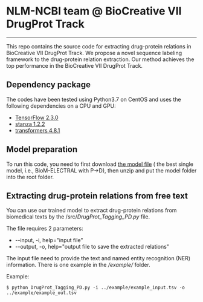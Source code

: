 # NLM-NCBI team @ BioCreative VII DrugProt Track 
***
This repo contains the source code for extracting drug-protein relations in BioCreative VII DrugProt Track.
We propose a novel sequence labeling framework to the drug-protein relation extraction. Our method achieves the top performance in the BioCreative VII DrugProt Track.


## Dependency package
The codes have been tested using Python3.7 on CentOS and uses the following dependencies on a CPU and GPU:


- [TensorFlow 2.3.0](https://www.tensorflow.org/)
- [stanza 1.2.2](https://stanfordnlp.github.io/stanza/)
- [transformers 4.8.1](https://huggingface.co/docs/transformers/index)



## Model preparation

To run this code, you need to first download [the model file](https://ftp.ncbi.nlm.nih.gov/pub/lu/BC7DrugProt/model.zip) ( the best single model, i.e., BioM-ELECTRAL with P->D), then unzip and put the model folder into the root folder.


## Extracting drug-protein relations from free text
<a name="tagging"></a>

You can use our trained model to extract drug-protein relations from biomedical texts by the /src/*DrugProt_Tagging_PD.py* file.


The file requires 2 parameters:

- --input, -i, help="input file"
- --output, -o, help="output file to save the extracted relations"


The input file need to provide the text and named entity recognition (NER) information. There is one example in the */example/* folder.

Example:

```
$ python DrugProt_Tagging_PD.py -i ../example/example_input.tsv -o ../example/example_out.tsv
```

